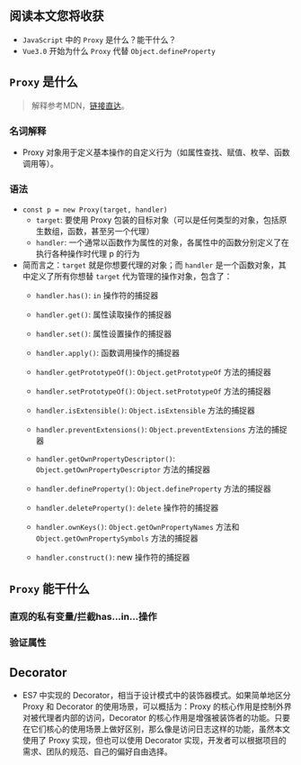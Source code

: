 ## 阅读本文您将收获
* `JavaScript` 中的 `Proxy` 是什么？能干什么？
* `Vue3.0` 开始为什么 `Proxy` 代替 `Object.defineProperty`

## `Proxy` 是什么
> 解释参考MDN，[链接直达](https://developer.mozilla.org/zh-CN/docs/Web/JavaScript/Reference/Global_Objects/Proxy)。

### 名词解释
* Proxy 对象用于定义基本操作的自定义行为（如属性查找、赋值、枚举、函数调用等）。

### 语法
* `const p = new Proxy(target, handler)`
	* `target`: 要使用 Proxy 包装的目标对象（可以是任何类型的对象，包括原生数组，函数，甚至另一个代理）
	* `handler`: 一个通常以函数作为属性的对象，各属性中的函数分别定义了在执行各种操作时代理 p 的行为
* 简而言之：`target` 就是你想要代理的对象；而 `handler` 是一个函数对象，其中定义了所有你想替 `target` 代为管理的操作对象，包含了：
	* `handler.has()`: `in` 操作符的捕捉器
	* `handler.get()`: 属性读取操作的捕捉器
	* `handler.set()`: 属性设置操作的捕捉器
	* `handler.apply()`: 函数调用操作的捕捉器
	* `handler.getPrototypeOf()`: `Object.getPrototypeOf` 方法的捕捉器
	* `handler.setPrototypeOf()`: `Object.setPrototypeOf` 方法的捕捉器
	* `handler.isExtensible()`: `Object.isExtensible` 方法的捕捉器
	* `handler.preventExtensions()`: `Object.preventExtensions` 方法的捕捉器
	* `handler.getOwnPropertyDescriptor()`: `Object.getOwnPropertyDescriptor` 方法的捕捉器
	* `handler.defineProperty()`: `Object.defineProperty` 方法的捕捉器
	* `handler.deleteProperty()`: `delete` 操作符的捕捉器
	* `handler.ownKeys()`: `Object.getOwnPropertyNames` 方法和 `Object.getOwnPropertySymbols` 方法的捕捉器
	
	* `handler.construct()`: new 操作符的捕捉器

## `Proxy` 能干什么
### 直观的私有变量/拦截has...in...操作

### 验证属性

## Decorator
* ES7 中实现的 Decorator，相当于设计模式中的装饰器模式。如果简单地区分 Proxy 和 Decorator 的使用场景，可以概括为：Proxy 的核心作用是控制外界对被代理者内部的访问，Decorator 的核心作用是增强被装饰者的功能。只要在它们核心的使用场景上做好区别，那么像是访问日志这样的功能，虽然本文使用了 Proxy 实现，但也可以使用 Decorator 实现，开发者可以根据项目的需求、团队的规范、自己的偏好自由选择。
